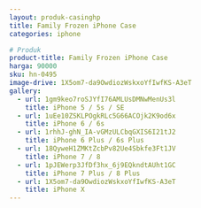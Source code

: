 ```yaml
---
layout: produk-casinghp
title: Family Frozen iPhone Case
categories: iphone

# Produk
product-title: Family Frozen iPhone Case
harga: 90000
sku: hn-0495
image-drive: 1X5om7-da9OwdiozWskxoYfIwfKS-A3eT
gallery:
  - url: 1gm9keo7roSJYfI76AMLUsDMNwMenUs3l
    title: iPhone 5 / 5s / SE
  - url: 1uEe10ZSKLPOgkRLc5G66ACOjk2K9od6x
    title: iPhone 6 / 6s
  - url: 1rhhJ-ghN_IA-vGMzULCbqGXIS6I21tJ2
    title: iPhone 6 Plus / 6s Plus
  - url: 18QyweH1ZMKtZcbPv82Ue4Sbkfe3Ft1JV
    title: iPhone 7 / 8
  - url: 1pJEWerp3JfDf3hx_6j9EQkndtAUht1GC
    title: iPhone 7 Plus / 8 Plus
  - url: 1X5om7-da9OwdiozWskxoYfIwfKS-A3eT
    title: iPhone X
---
```

